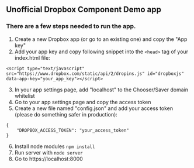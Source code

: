 ## Unofficial Dropbox Component Demo app

### There are a few steps needed to run the app.
1. Create a new Dropbox app (or go to an existing one) and copy the "App key"
2. Add your app key and copy following snippet into the `<head>` tag of your index.html file:
```
<script type="text/javascript" src="https://www.dropbox.com/static/api/2/dropins.js" id="dropboxjs" data-app-key="your_app_key"></script>
```
3. In your app settings page, add "localhost" to the Chooser/Saver domain whitelist
4. Go to your app settings page and copy the access token
5. Create a new file named "config.json" and add your access token (please do something safer in production):
```
{
    "DROPBOX_ACCESS_TOKEN": "your_access_token"
}
```
6. Install node modules `npm install`
7. Run server with `node server`
8. Go to https://localhost:8000
